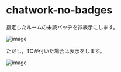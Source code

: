 # chatwork-no-badges


指定したルームの未読バッヂを非表示にします。

![image](https://i.imgur.com/9dVT5dg.jpg)

ただし，TOが付いた場合は表示をします。

![image](https://i.imgur.com/Pslg3U0.jpg)
